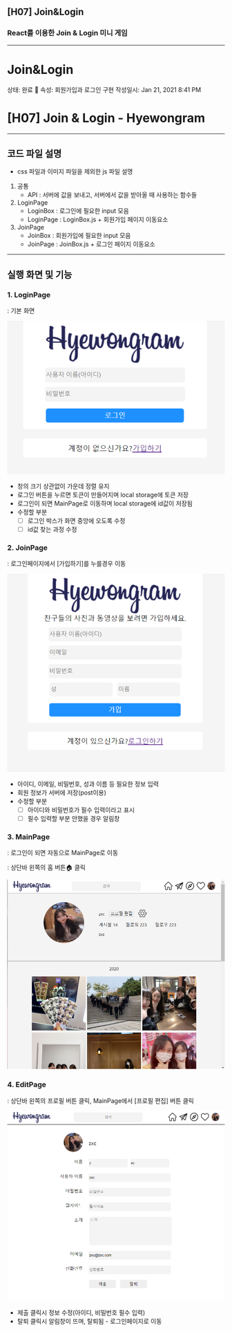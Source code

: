 ## [H07] Join&Login
### React를 이용한 <b>Join & Login</b> 미니 게임
---  

# Join&Login

상태: 완료 🙌
속성: 회원가입과 로그인 구현
작성일시: Jan 21, 2021 8:41 PM

# [H07] Join & Login - Hyewongram

---

## 코드 파일 설명

- css 파일과 이미지 파일을 제외한 js 파일 설명
1. 공통
    - API : 서버에 값을 보내고, 서버에서 값을 받아올 때 사용하는 함수들
2. LoginPage
    - LoginBox :  로그인에 필요한 input 모음
    - LoginPage : LoginBox.js + 회원가입 페이지 이동요소
3. JoinPage
    - JoinBox :  회원가입에 필요한 input 모음
    - JoinPage : JoinBox.js + 로그인 페이지 이동요소

---

## 실행 화면 및 기능

### 1. LoginPage

: 기본 화면

![Join&Login%20a9cf5519a22741c2a469434ddd1b9e48/Login.png](Join&Login%20a9cf5519a22741c2a469434ddd1b9e48/Login.png)

- 창의 크기 상관없이 가운데 정렬 유지
- 로그인 버튼을 누르면 토큰이 만들어지며 local storage에 토큰 저장
- 로그인이 되면 MainPage로 이동하며 local storage에 id값이 저장됨
- 수정할 부분
    - [ ]  로그인 박스가 화면 중앙에 오도록 수정
    - [ ]  id값 찾는 과정 수정

### 2. JoinPage

:  로그인페이지에서 [가입하기]를 누를경우 이동

![Join&Login%20a9cf5519a22741c2a469434ddd1b9e48/Join.png](Join&Login%20a9cf5519a22741c2a469434ddd1b9e48/Join.png)

- 아이디, 이메일, 비밀번호,  성과 이름 등 필요한 정보 입력
- 회원 정보가 서버에 저장(post이용)
- 수정할 부분
    - [ ]  아이디와 비밀번호가 필수 입력이라고 표시
    - [ ]  필수 입력할 부분 안했을 경우 알림창

### 3. MainPage

: 로그인이 되면 자동으로 MainPage로 이동

: 상단바 왼쪽의 홈 버튼🏠 클릭

![Join&Login%20a9cf5519a22741c2a469434ddd1b9e48/Login_MainPage.png](Join&Login%20a9cf5519a22741c2a469434ddd1b9e48/Login_MainPage.png)

### 4. EditPage

: 상단바 왼쪽의 프로필 버튼 클릭, MainPage에서 [프로필 편집] 버튼 클릭

![Join&Login%20a9cf5519a22741c2a469434ddd1b9e48/Login_EditProfile.png](Join&Login%20a9cf5519a22741c2a469434ddd1b9e48/Login_EditProfile.png)

- 제출 클릭시 정보 수정(아이디, 비밀번호 필수 입력)
- 탈퇴 클릭시 알림창이 뜨며, 탈퇴됨 - 로그인페이지로 이동
